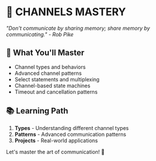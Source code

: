 # 📡 CHANNELS MASTERY
*"Don't communicate by sharing memory; share memory by communicating." - Rob Pike*

## 🎯 What You'll Master
- Channel types and behaviors
- Advanced channel patterns
- Select statements and multiplexing
- Channel-based state machines
- Timeout and cancellation patterns

## 📚 Learning Path
1. **Types** - Understanding different channel types
2. **Patterns** - Advanced communication patterns
3. **Projects** - Real-world applications

Let's master the art of communication! 🚀
